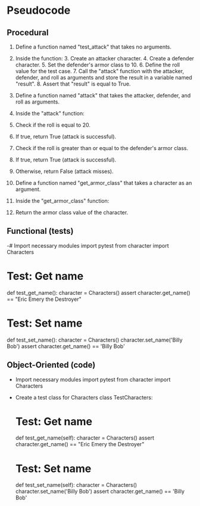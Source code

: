 # Pseudocode

## Procedural

1. Define a function named "test_attack" that takes no arguments.
2. Inside the function:
   3. Create an attacker character.
   4. Create a defender character.
   5. Set the defender's armor class to 10.
   6. Define the roll value for the test case.
   7. Call the "attack" function with the attacker, defender, and roll as arguments and store the result in a variable named "result".
   8. Assert that "result" is equal to True.
9. Define a function named "attack" that takes the attacker, defender, and roll as arguments.
10. Inside the "attack" function:
11. Check if the roll is equal to 20.
12. If true, return True (attack is successful).
13. Check if the roll is greater than or equal to the defender's armor class.
14. If true, return True (attack is successful).
15. Otherwise, return False (attack misses).

16. Define a function named "get_armor_class" that takes a character as an argument.
17. Inside the "get_armor_class" function:
18. Return the armor class value of the character.

## Functional (tests)
-# Import necessary modules
import pytest
from character import Characters

# Test: Get name
def test_get_name():
    character = Characters()
    assert character.get_name() == "Eric Emery the Destroyer"

# Test: Set name
def test_set_name():
    character = Characters()
    character.set_name('Billy Bob')
    assert character.get_name() == 'Billy Bob'


## Object-Oriented (code)

- Import necessary modules
import pytest
from character import Characters

- Create a test class for Characters
class TestCharacters:
    # Test: Get name
    def test_get_name(self):
        character = Characters()
        assert character.get_name() == "Eric Emery the Destroyer"

    # Test: Set name
    def test_set_name(self):
        character = Characters()
        character.set_name('Billy Bob')
        assert character.get_name() == 'Billy Bob'
